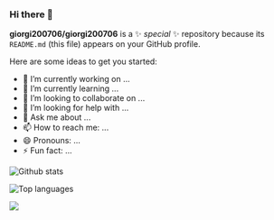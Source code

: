 ### Hi there 👋

**giorgi200706/giorgi200706** is a ✨ _special_ ✨ repository because its `README.md` (this file) appears on your GitHub profile.

Here are some ideas to get you started:

- 🔭 I’m currently working on ...
- 🌱 I’m currently learning ...
- 👯 I’m looking to collaborate on ...
- 🤔 I’m looking for help with ...
- 💬 Ask me about ...
- 📫 How to reach me: ...
- 😄 Pronouns: ...
- ⚡ Fun fact: ...

![Github stats](https://github-readme-stats.vercel.app/api?username=giorgi200706&count_private=true&show_icons=true&theme=radical)

![Top languages](https://github-readme-stats.vercel.app/api/top-langs/?username=giorgi200706&show_icons=true&theme=radical)

![](https://img.shields.io/badge/-C++-#00599C?logo=c++&logoColor=#00599C)
